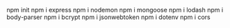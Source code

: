 
npm init
npm i express
npm i nodemon
npm i mongoose
npm i lodash
npm i body-parser
npm i bcrypt
npm i jsonwebtoken
npm i dotenv
npm i cors
